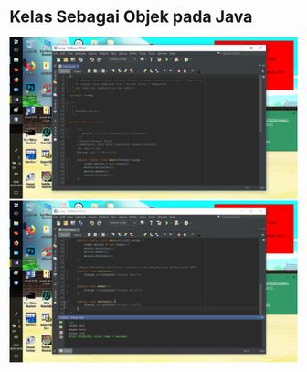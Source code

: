 Kelas Sebagai Objek pada Java
==
![alt text](https://github.com/ABIDINADIPRASETYO/Tahap-2-divisi-Mobile/blob/master/SS%20Java/Kelas%20sebagai%20Objek/KelasSebagaiObjek1.jpg "codingan kelas sebagai objek")
![alt text](https://github.com/ABIDINADIPRASETYO/Tahap-2-divisi-Mobile/blob/master/SS%20Java/Kelas%20sebagai%20Objek/KelasSebagaiObjek2.jpg "lanjutan codingan kelas sebagai objek")
